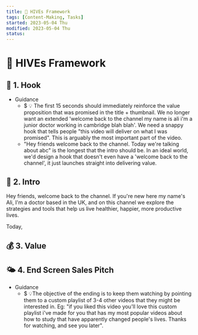 ```yaml
---
title: 🐝 HIVEs Framework
tags: [Content-Making, Tasks]
started: 2023-05-04 Thu
modified: 2023-05-04 Thu
status: 
---
```

# 🐝 HIVEs Framework

## 🎣  1. Hook

- Guidance
    - $ 💡 The first 15 seconds should immediately reinforce the value proposition that was promised in the title + thumbnail. We no longer want an extended 'welcome back to the channel my name is ali i'm a junior doctor working in cambridge blah blah'. We need a snappy hook that tells people "this video will deliver on what I was promised". This is arguably the most important part of the video.
    - "Hey friends welcome back to the channel. Today we're talking about abc" is the longest that the intro should be. In an ideal world, we'd design a hook that doesn't even have a 'welcome back to the channel', it just launches straight into delivering value.

## 💭 2. Intro

Hey friends, welcome back to the channel. If you're new here my name's Ali, I'm a doctor based in the UK, and on this channel we explore the strategies and tools that help us live healthier, happier, more productive lives.

Today, 

## 💰 3. Value

## 🌤 4. End Screen Sales Pitch

- Guidance
	- $ 💡The objective of the ending is to keep them watching by pointing them to a custom playlist of 3-4 other videos that they might be interested in. Eg: "if you liked this video you'll love this custom playlist i've made for you that has my most popular videos about how to study that have apparently changed people's lives. Thanks for watching, and see you later".